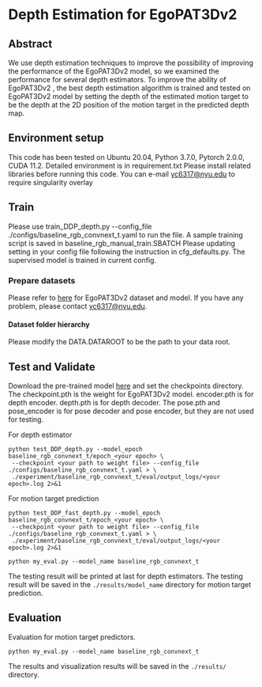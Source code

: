 # Depth Estimation for EgoPAT3Dv2


## Abstract
We use depth estimation techniques to improve the possibility of improving the performance of the EgoPAT3Dv2  model, so we examined the performance for several depth estimators. To improve the ability of EgoPAT3Dv2 , the best depth estimation algorithm is trained and tested on EgoPAT3Dv2 model by setting the depth of the estimated motion target to be the depth at the 2D position of the motion target in the predicted depth map.

## Environment setup
This code has been tested on Ubuntu 20.04, Python 3.7.0, Pytorch 2.0.0, CUDA 11.2. Detailed environment is in requirement.txt
Please install related libraries before running this code. You can e-mail yc6317@nyu.edu to require singularity overlay

## Train
Please use train_DDP_depth.py --config_file ./configs/baseline_rgb_convnext_t.yaml to run the file. A sample training script is saved in baseline_rgb_manual_train.SBATCH
Please updating setting in your config file following the instruction in cfg_defaults.py. The supervised model is trained in current config.

### Prepare datasets
Please refer to [here]([https://ai4ce.github.io/EgoPAT3Dv2/]) for EgoPAT3Dv2 dataset and model. If you have any problem, please contact yc6317@nyu.edu.

#### Dataset folder hierarchy
Please modify the DATA.DATAROOT to be the path to your data root.

## Test and Validate
Download the pre-trained model [here]([https://drive.google.com/file/d/119Fap67qfxIt1AsCme0ABD3ZjW4c4EIa/view?usp=sharing](https://drive.google.com/drive/folders/1QTOZMX6zNO8-WMuHXZt4h5CXXnv_sewR?usp=sharing)) and set the checkpoints directory.
The checkpoint.pth is the weight for EgoPAT3Dv2 model. encoder.pth is for depth encoder. depth.pth is for depth decoder. The pose.pth and pose_encoder is for pose decoder and pose encoder, but they are not used for testing.

For depth estimator
```
python test_DDP_depth.py --model_epoch baseline_rgb_convnext_t/epoch_<your epoch> \
 --checkpoint <your path to weight file> --config_file ./configs/baseline_rgb_convnext_t.yaml > \
 ./experiment/baseline_rgb_convnext_t/eval/output_logs/<your epoch>.log 2>&1
```


For motion target prediction
```
python test_DDP_fast_depth.py --model_epoch baseline_rgb_convnext_t/epoch_<your epoch> \
 --checkpoint <your path to weight file> --config_file ./configs/baseline_rgb_convnext_t.yaml > \
 ./experiment/baseline_rgb_convnext_t/eval/output_logs/<your epoch>.log 2>&1
```

```
python my_eval.py --model_name baseline_rgb_convnext_t
```

The testing result will be printed at last for depth estimators.
The testing result will be saved in the `./results/model_name` directory for motion target prediction.


## Evaluation
Evaluation for motion target predictors.

```
python my_eval.py --model_name baseline_rgb_convnext_t
```

The results and visualization results will be saved in the `./results/` directory.

